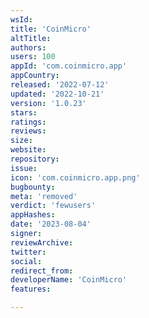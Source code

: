 ```yaml
---
wsId: 
title: 'CoinMicro'
altTitle: 
authors: 
users: 100
appId: 'com.coinmicro.app'
appCountry: 
released: '2022-07-12'
updated: '2022-10-21'
version: '1.0.23'
stars: 
ratings: 
reviews: 
size: 
website: 
repository: 
issue: 
icon: 'com.coinmicro.app.png'
bugbounty: 
meta: 'removed'
verdict: 'fewusers'
appHashes: 
date: '2023-08-04'
signer: 
reviewArchive: 
twitter: 
social: 
redirect_from: 
developerName: 'CoinMicro'
features: 

---
```


